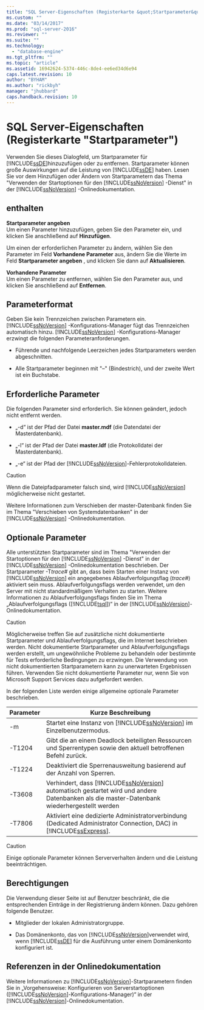 ```yaml
---
title: "SQL Server-Eigenschaften (Registerkarte &quot;Startparameter&quot;) | Microsoft Docs"
ms.custom: ""
ms.date: "03/14/2017"
ms.prod: "sql-server-2016"
ms.reviewer: ""
ms.suite: ""
ms.technology: 
  - "database-engine"
ms.tgt_pltfrm: ""
ms.topic: "article"
ms.assetid: 16942624-5374-446c-8de4-ee6ed34d6e94
caps.latest.revision: 10
author: "BYHAM"
ms.author: "rickbyh"
manager: "jhubbard"
caps.handback.revision: 10
---
```

# SQL Server-Eigenschaften (Registerkarte &quot;Startparameter&quot;)
  Verwenden Sie dieses Dialogfeld, um Startparameter für [!INCLUDE[ssDE](../../includes/ssde-md.md)]hinzuzufügen oder zu entfernen. Startparameter können große Auswirkungen auf die Leistung von [!INCLUDE[ssDE](../../includes/ssde-md.md)] haben. Lesen Sie vor dem Hinzufügen oder Ändern von Startparametern das Thema "Verwenden der Startoptionen für den [!INCLUDE[ssNoVersion](../../includes/ssnoversion-md.md)] -Dienst" in der [!INCLUDE[ssNoVersion](../../includes/ssnoversion-md.md)] -Onlinedokumentation.  
  
## enthalten  
 **Startparameter angeben**  
 Um einen Parameter hinzuzufügen, geben Sie den Parameter ein, und klicken Sie anschließend auf **Hinzufügen**.  
  
 Um einen der erforderlichen Parameter zu ändern, wählen Sie den Parameter im Feld **Vorhandene Parameter** aus, ändern Sie die Werte im Feld **Startparameter angeben** , und klicken Sie dann auf **Aktualisieren**.  
  
 **Vorhandene Parameter**  
 Um einen Parameter zu entfernen, wählen Sie den Parameter aus, und klicken Sie anschließend auf **Entfernen**.  
  
## Parameterformat  
 Geben Sie kein Trennzeichen zwischen Parametern ein. [!INCLUDE[ssNoVersion](../../includes/ssnoversion-md.md)] -Konfigurations-Manager fügt das Trennzeichen automatisch hinzu. [!INCLUDE[ssNoVersion](../../includes/ssnoversion-md.md)] -Konfigurations-Manager erzwingt die folgenden Parameteranforderungen.  
  
-   Führende und nachfolgende Leerzeichen jedes Startparameters werden abgeschnitten.  
  
-   Alle Startparameter beginnen mit "–" (Bindestrich), und der zweite Wert ist ein Buchstabe.  
  
## Erforderliche Parameter  
 Die folgenden Parameter sind erforderlich. Sie können geändert, jedoch nicht entfernt werden.  
  
-   „-d“ ist der Pfad der Datei **master.mdf** (die Datendatei der Masterdatenbank).  
  
-   „-l“ ist der Pfad der Datei **master.ldf** (die Protokolldatei der Masterdatenbank).  
  
-   „-e“ ist der Pfad der [!INCLUDE[ssNoVersion](../../includes/ssnoversion-md.md)]-Fehlerprotokolldateien.  
  
> [!CAUTION]  
>  Wenn die Dateipfadparameter falsch sind, wird [!INCLUDE[ssNoVersion](../../includes/ssnoversion-md.md)] möglicherweise nicht gestartet.  
  
 Weitere Informationen zum Verschieben der master-Datenbank finden Sie im Thema "Verschieben von Systemdatenbanken" in der [!INCLUDE[ssNoVersion](../../includes/ssnoversion-md.md)] -Onlinedokumentation.  
  
## Optionale Parameter  
 Alle unterstützten Startparameter sind im Thema "Verwenden der Startoptionen für den [!INCLUDE[ssNoVersion](../../includes/ssnoversion-md.md)] -Dienst" in der [!INCLUDE[ssNoVersion](../../includes/ssnoversion-md.md)] -Onlinedokumentation beschrieben. Der Startparameter -T*trace#* gibt an, dass beim Starten einer Instanz von [!INCLUDE[ssNoVersion](../../includes/ssnoversion-md.md)] ein angegebenes Ablaufverfolgungsflag (*trace#*) aktiviert sein muss. Ablaufverfolgungsflags werden verwendet, um den Server mit nicht standardmäßigem Verhalten zu starten. Weitere Informationen zu Ablaufverfolgungsflags finden Sie im Thema „Ablaufverfolgungsflags ([!INCLUDE[tsql](../../includes/tsql-md.md)])“ in der [!INCLUDE[ssNoVersion](../../includes/ssnoversion-md.md)]-Onlinedokumentation.  
  
> [!CAUTION]  
>  Möglicherweise treffen Sie auf zusätzliche nicht dokumentierte Startparameter und Ablaufverfolgungsflags, die im Internet beschrieben werden. Nicht dokumentierte Startparameter und Ablaufverfolgungsflags werden erstellt, um ungewöhnliche Probleme zu behandeln oder bestimmte für Tests erforderliche Bedingungen zu erzwingen. Die Verwendung von nicht dokumentierten Startparametern kann zu unerwarteten Ergebnissen führen. Verwenden Sie nicht dokumentierte Parameter nur, wenn Sie von Microsoft Support Services dazu aufgefordert werden.  
  
 In der folgenden Liste werden einige allgemeine optionale Parameter beschrieben.  
  
|Parameter|Kurze Beschreibung|  
|---------------|-----------------------|  
|-m|Startet eine Instanz von [!INCLUDE[ssNoVersion](../../includes/ssnoversion-md.md)] im Einzelbenutzermodus.|  
|-T1204|Gibt die an einem Deadlock beteiligten Ressourcen und Sperrentypen sowie den aktuell betroffenen Befehl zurück.|  
|-T1224|Deaktiviert die Sperrenausweitung basierend auf der Anzahl von Sperren.|  
|-T3608|Verhindert, dass [!INCLUDE[ssNoVersion](../../includes/ssnoversion-md.md)] automatisch gestartet wird und andere Datenbanken als die master-Datenbank wiederhergestellt werden|  
|-T7806|Aktiviert eine dedizierte Administratorverbindung (Dedicated Administrator Connection, DAC) in [!INCLUDE[ssExpress](../../includes/ssexpress-md.md)].|  
  
> [!CAUTION]  
>  Einige optionale Parameter können Serververhalten ändern und die Leistung beeinträchtigen.  
  
## Berechtigungen  
 Die Verwendung dieser Seite ist auf Benutzer beschränkt, die die entsprechenden Einträge in der Registrierung ändern können. Dazu gehören folgende Benutzer.  
  
-   Mitglieder der lokalen Administratorgruppe.  
  
-   Das Domänenkonto, das von [!INCLUDE[ssNoVersion](../../includes/ssnoversion-md.md)]verwendet wird, wenn [!INCLUDE[ssDE](../../includes/ssde-md.md)] für die Ausführung unter einem Domänenkonto konfiguriert ist.  
  
## Referenzen in der Onlinedokumentation  
 Weitere Informationen zu [!INCLUDE[ssNoVersion](../../includes/ssnoversion-md.md)]-Startparametern finden Sie in „Vorgehensweise: Konfigurieren von Serverstartoptionen ([!INCLUDE[ssNoVersion](../../includes/ssnoversion-md.md)]-Konfigurations-Manager)“ in der [!INCLUDE[ssNoVersion](../../includes/ssnoversion-md.md)]-Onlinedokumentation.  
  
  